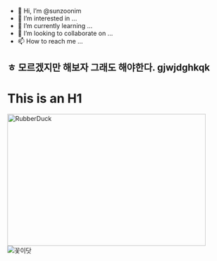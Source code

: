 - 👋 Hi, I’m @sunzoonim
- 👀 I’m interested in ...
- 🌱 I’m currently learning ...
- 💞️ I’m looking to collaborate on ...
- 📫 How to reach me ...

<!---
sunzoonim/sunzoonim is a ✨ special ✨ repository because its `README.md` (this file) appears on your GitHub profile.
You can click the Preview link to take a look at your changes.
--->
ㅎ 모르겠지만 해보자 그래도 해야한다.
gjwjdghkqk
--------------
This is an H1
=============
<img src="https://cdn.pixabay.com/photo/2019/07/24/10/16/poppy-4359796_960_720.jpg" width="450px" height="300px" title="px(픽셀) 크기 설정" alt="RubberDuck"></img><br/>
![꽃이닷](https://cdn.pixabay.com/photo/2019/07/24/10/16/poppy-4359796_960_720.jpg)
